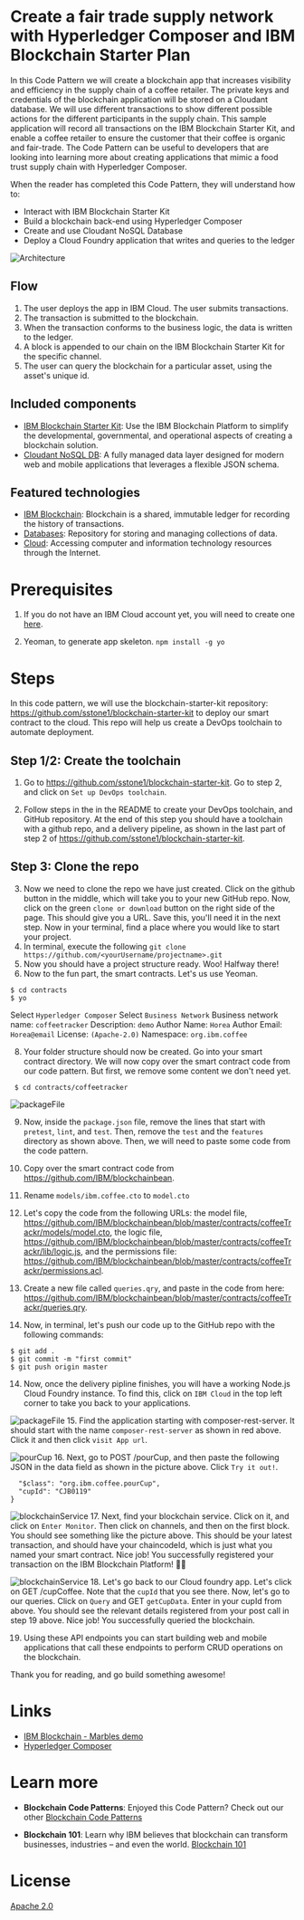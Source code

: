 <!-- [![Build Status](https://travis-ci.org/IBM/blockchainbean.svg?branch=master)](https://travis-ci.org/IBM/blockchainbean) -->

# Create a fair trade supply network with Hyperledger Composer and IBM Blockchain Starter Plan

In this Code Pattern we will create a blockchain app that increases visibility and efficiency in the supply chain of a coffee retailer. The private keys and credentials of the blockchain application will be stored on a Cloudant database. We will use different transactions to show different possible actions for the different participants in the supply chain. This sample application will record all transactions on the IBM Blockchain Starter Kit, and enable a coffee retailer to ensure the customer that their coffee is organic and fair-trade. The Code Pattern can be useful to developers that are looking into learning more about creating applications that mimic a food trust supply chain with Hyperledger Composer.

When the reader has completed this Code Pattern, they will understand how to:

* Interact with IBM Blockchain Starter Kit
* Build a blockchain back-end using Hyperledger Composer
* Create and use Cloudant NoSQL Database
* Deploy a Cloud Foundry application that writes and queries to the ledger

<!--Remember to dump an image in this path-->
![Architecture](/docs/app-architecture.png)

## Flow
1. The user deploys the app in IBM Cloud. The user submits transactions.
2. The transaction is submitted to the blockchain.
3. When the transaction conforms to the business logic, the data is written to the ledger.
4. A block is appended to our chain on the IBM Blockchain Starter Kit for the specific channel.
5. The user can query the blockchain for a particular asset, using the asset's unique id.

## Included components
* [IBM Blockchain Starter Kit](https://console.bluemix.net/catalog/services/blockchain): Use the IBM Blockchain Platform to simplify the developmental, governmental, and operational aspects of creating a blockchain solution.
* [Cloudant NoSQL DB](https://console.ng.bluemix.net/catalog/services/cloudant-nosql-db): A fully managed data layer designed for modern web and mobile applications that leverages a flexible JSON schema.

## Featured technologies
* [IBM Blockchain](https://www.ibm.com/blockchain): Blockchain is a shared, immutable ledger for recording the history of transactions.
* [Databases](https://en.wikipedia.org/wiki/IBM_Information_Management_System#.22Full_Function.22_databases): Repository for storing and managing collections of data.
* [Cloud](https://www.ibm.com/developerworks/learn/cloud/): Accessing computer and information technology resources through the Internet.

<!-- ## Watch the Video -->

<!-- [![](docs/youtubePicture.png)](https://www.youtube.com/watch?v=wwNAEvbxd54&list=PLVztKpIRxvQXhHlMQttCfYZrDN8aELnzP&index=1&t=1s) -->
# Prerequisites
1. If you do not have an IBM Cloud account yet, you will need to create one [here](https://ibm.biz/BdjLxy).

2. Yeoman, to generate app skeleton.
```npm install -g yo```

# Steps

In this code pattern, we will use the blockchain-starter-kit repository: https://github.com/sstone1/blockchain-starter-kit to
deploy our smart contract to the cloud. This repo will help us create a DevOps toolchain to automate deployment.

<!-- <img src="https://i.makeagif.com/media/7-24-2018/MATtPg.gif" width="720" height="450" /> -->


<!-- ![fd](https://i.makeagif.com/media/7-24-2018/MATtPg.gif) -->

## Step 1/2: Create the toolchain


1. Go to https://github.com/sstone1/blockchain-starter-kit. Go to step 2, and click on `Set up DevOps toolchain`.


<!-- ![toolchain](https://i.makeagif.com/media/7-23-2018/4jgYbH.gif)

 ![packageFile](/docs/asdf.gif) -->



2. Follow steps in the in the README to create your DevOps toolchain, and GitHub repository. At the end of this step you should have a toolchain with a github repo, and a delivery pipeline, as shown in the last part of step 2 of https://github.com/sstone1/blockchain-starter-kit. 

## Step 3: Clone the repo

<!-- <img src="https://i.makeagif.com/media/7-24-2018/rsJHEa.gif" width="720" height="450" /> -->

3. Now we need to clone the repo we have just created. Click on the github button in the middle, which will take you to your new GitHub repo. Now, click on the green `clone or download` button on the right side of the page. This should give you a URL. Save this, you'll need it in the next step. Now in your terminal, find a place where you would like to start your project.
5. In terminal, execute the following
```git clone https://github.com/<yourUsername/projectname>.git```
6. Now you should have a project structure ready. Woo! Halfway there!
7. Now to the fun part, the smart contracts. Let's us use Yeoman. 
```
$ cd contracts
$ yo
```
Select `Hyperledger Composer`
Select `Business Network`
Business network name: `coffeetracker`
Description: `demo`
Author Name: `Horea`
Author Email: `Horea@email`
License: `(Apache-2.0)`
Namespace: `org.ibm.coffee`

8. Your folder structure should now be created. Go into your smart contract directory. We will now copy over the smart contract code from our code pattern. But first, we remove some content we don't need yet.

``` 
 $ cd contracts/coffeetracker
 ```

 

 ![packageFile](/docs/packageFile.png)

 9. Now, inside the `package.json` file, remove the lines that start with `pretest`, `lint`, and `test`. Then, remove the `test` and the `features` directory as shown above. Then, we will need to paste some code from the code pattern.

 10. Copy over the smart contract code from https://github.com/IBM/blockchainbean. 

 10. Rename `models/ibm.coffee.cto` to `model.cto`
 
 11. Let's copy the code from the following URLs: the model file, https://github.com/IBM/blockchainbean/blob/master/contracts/coffeeTrackr/models/model.cto, the logic file,
 https://github.com/IBM/blockchainbean/blob/master/contracts/coffeeTrackr/lib/logic.js, 
 and the permissions file: https://github.com/IBM/blockchainbean/blob/master/contracts/coffeeTrackr/permissions.acl. 
12. Create a new file called `queries.qry`, and paste in the code from here: https://github.com/IBM/blockchainbean/blob/master/contracts/coffeeTrackr/queries.qry. 


13. Now, in terminal, let's push our code up to the GitHub repo with the following commands:
```
$ git add .
$ git commit -m "first commit"
$ git push origin master
```

14. Now, once the delivery pipline finishes, you will have a working Node.js Cloud Foundry instance. To find this, click on `IBM Cloud` in the top left corner to take you back to your applications. 

 ![packageFile](/docs/cloudFoundry.png)
15. Find the application starting with composer-rest-server<your-smart-contract-name-here>. It should start with the name `composer-rest-server` as shown in red above. Click it and then click `visit App url`.

![pourCup](/docs/pourCup.png)
16. Next, go to POST /pourCup, and then paste the following JSON in the data field as shown in the picture above. Click `Try it out!`.
```{ 
  "$class": "org.ibm.coffee.pourCup",
  "cupId": "CJB0119" 
}
```

![blockchainService](/docs/blockchainService.png)
17. Next, find your blockchain service. Click on it, and click on `Enter Monitor`. Then click on channels, and then on the first block. You should see something like the picture above. This should be your latest transaction, and should have your chaincodeId, which is just what you named your smart contract. Nice job! You successfully registered your transaction on the IBM Blockchain Platform! 👏🏼

![blockchainService](/docs/getCupCoffee.png)
18. Let's go back to our Cloud foundry app. Let's click on GET /cupCoffee. Note that the `cupId` that you see there. Now, let's go to our queries. Click on `Query` and GET `getCupData`. Enter in your cupId from above. You should see the relevant details registered from your post call in step 19 above. Nice job! You successfully queried the blockchain.

19. Using these API endpoints you can start building web and mobile applications that call
these endpoints to perform CRUD operations on the blockchain. 

Thank you for reading, and go build something awesome!






<!-- ## Deploy to IBM Cloud -->


<!-- [![Deploy to IBM Cloud](https://bluemix.net/deploy/button.png)](https://bluemix.net/deploy?repository=https://github.com/IBM/watson-second-opinion) -->
# Links

* [IBM Blockchain - Marbles demo](https://github.com/IBM-Blockchain/marbles)
* [Hyperledger Composer](https://hyperledger.github.io/composer/latest/index.html)


# Learn more

* **Blockchain Code Patterns**: Enjoyed this Code Pattern? Check out our other [Blockchain Code Patterns](https://developer.ibm.com/code/technologies/blockchain/)

* **Blockchain 101**: Learn why IBM believes that blockchain can transform businesses, industries – and even the world. [Blockchain 101](https://developer.ibm.com/code/technologies/blockchain/)

# License
[Apache 2.0](LICENSE)

